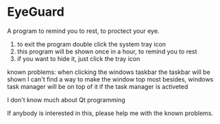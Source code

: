 # EyeGuard
A program to remind you to rest, to proctect your eye.
1. to exit the program double click the system tray icon
2.  this program will be shown once in a hour, to remind you to rest
3. if you want to hide it, just click the tray icon



known problems:
when clicking the windows taskbar the taskbar will be shown
I can't find a way to make the window top most
besides, windows task manager will be on top of it if the task manager is activeted


I don't know much about Qt programming

If anybody is interested in this, please help me with the known problems.
